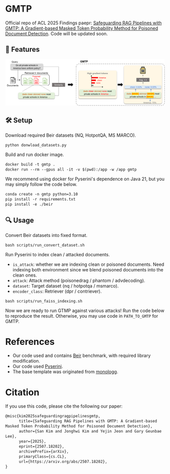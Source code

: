 # GMTP

Official repo of ACL 2025 Findings paepr: [Safeguarding RAG Pipelines with GMTP: A Gradient-based Masked Token Probability Method for Poisoned Document Detection](https://arxiv.org/abs/2507.18202). Code will be updated soon.


## 🚀 Features
![](./images/figure0-re.png)


## 🛠️ Setup
Download required Beir datasets (NQ, HotpotQA, MS MARCO).
```
python donwload_datasets.py
```
Build and run docker image.
```
docker build -t gmtp .
docker run --rm --gpus all -it -v $(pwd):/app -w /app gmtp
```
We recommend using docker for Pyserini's dependence on Java 21, but you may simply follow the code below.
```
conda create -n gmtp python=3.10
pip install -r requirements.txt
pip install -e ./beir
```

## 🔍 Usage
Convert Beir datasets into fixed format.
```
bash scripts/run_convert_dataset.sh
```
Run Pyserini to index clean / attacked documents.
- `is_attack`: whether we are indexing clean or poisoned documents. Need indexing both environment since we blend poisoned documents into the clean ones.
- `attack`: Attack method (poisonedrag / phantom / advdecoding).
- `dataset`: Target dataset (nq / hotpotqa / msmarco).
- `encoder_class`: Retriever (dpr / contriever).
```
bash scripts/run_faiss_indexing.sh
```
Now we are ready to run GTMP against various attacks! Run the code below to reproduce the result. Otherwise, you may use code in `PATH_TO_GMTP` for GMTP.


# References
- Our code used and contains [Beir](https://github.com/beir-cellar/beir) benchmark, with required library modification.
- Our code used [Pyserini](https://github.com/castorini/pyserini/tree/master).
- The base template was originated from [monologg](https://github.com/monologg).

# Citation
If you use this code, please cite the following our paper:
```
@misc{kim2025safeguardingragpipelinesgmtp,
      title={Safeguarding RAG Pipelines with GMTP: A Gradient-based Masked Token Probability Method for Poisoned Document Detection}, 
      author={San Kim and Jonghwi Kim and Yejin Jeon and Gary Geunbae Lee},
      year={2025},
      eprint={2507.18202},
      archivePrefix={arXiv},
      primaryClass={cs.CL},
      url={https://arxiv.org/abs/2507.18202}, 
}
```
